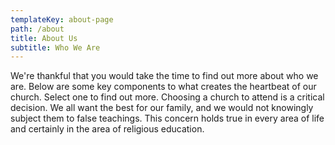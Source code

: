 ```yaml
---
templateKey: about-page
path: /about
title: About Us
subtitle: Who We Are
---
```

We're thankful that you would take the time to find out more about who we are. Below are some key components to what creates the heartbeat of our church. Select one to find out more. Choosing a church to attend is a critical decision. We all want the best for our family, and we would not knowingly subject them to false teachings. This concern holds true in every area of life and certainly in the area of religious education.